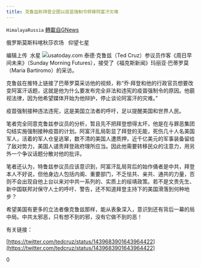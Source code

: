 ```yaml
---
title: 克鲁兹称拜登企图以疫苗强制令转移阿富汗灾难
---
```

`HimalayaRussia` [轉載自GNews](https://gnews.org/zh-hans/1543281/)

俄罗斯莫斯科喀秋莎农场   仰望七星

编辑上传  水星
![](https://assets.gnews.org/wp-content/uploads/2021/09/C-5-scaled.jpg)usatoday.com
泰德·克鲁兹（Ted Cruz）参议员作客《周日早间未来》（Sunday Morning Futures），接受了《福克斯新闻》玛丽亚·巴蒂罗莫（Maria Bartiromo）的采访。

克鲁兹在推特上链接了巴蒂罗莫采访他的视频，称“乔·拜登和他的行政官员想要改变阿富汗话题，这就是他为什么要发布完全非法和违宪的疫苗强制令的原因。他藐视法律，因为他希望媒体开始为他辩护，停止谈论阿富汗的灾难。”

疫苗强制接种违法违宪，这是美国立法者的呼吁，足以提醒美国和世界人民。

笔者完全同意克鲁兹参议员的分析，暂且先不把拜登想得太坏，他是在与罪恶集团勾结实施强制接种疫苗的计划。阿富汗乱局彰显了拜登的无能，死伤几十人名美国军人，活着的军人仓皇逃窜，数不清的美国人遭质押，近千亿美元的军事装备留给了敌对势力，美国人谴责拜登政府理所应当。因此他需要转移民众的注意力，用另外一个争议话题分散对他的批评。

笔者还认为，特鲁兹参议员应该意识到，阿富汗乱局背后的始作俑者是中共，拜登本人不好说，但他身边人包括内阁、重要部门，不乏怯共、亲共、通共的力量，否则不会出现自他上台以来对中共一系列的、实质上的绥靖政策。若不是文贵先生、新中国联邦对保守人士的呼吁、警告，还不知道拜登主持下的美国滑落到何种地步？

希望美国有更多的立法者像克鲁兹那样，能从表象深入，意识到还有背后一幕的局中局。中共太邪恶，只有想不到的邪，没有它做不到的恶！

有关链接：

[https://twitter.com/tedcruz/status/1439683901643964422](https://twitter.com/tedcruz/status/1439683901643964422)



0
